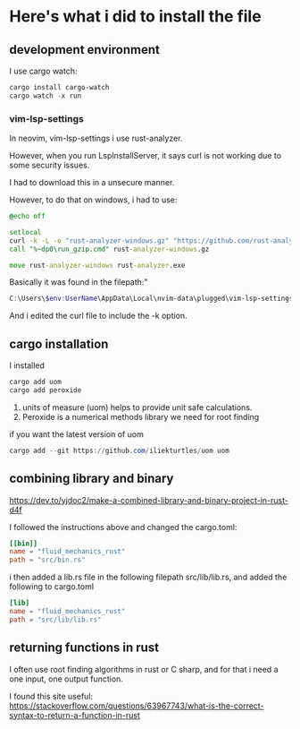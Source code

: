 # Here's what i did to install the file

## development environment

I use cargo watch:

```powershell
cargo install cargo-watch
cargo watch -x run
```

### vim-lsp-settings
In neovim, vim-lsp-settings i use rust-analyzer.

However, when you run LspInstallServer, it says curl is
not working due to some security issues.

I had to download this in a unsecure manner.

However, to do that on windows, i had to use:

```cmd
@echo off

setlocal
curl -k -L -o "rust-analyzer-windows.gz" "https://github.com/rust-analyzer/rust-analyzer/releases/latest/download/rust-analyzer-x86_64-pc-windows-msvc.gz"
call "%~dp0\run_gzip.cmd" rust-analyzer-windows.gz

move rust-analyzer-windows rust-analyzer.exe
```

Basically it was found in the filepath:"

```powershell
C:\Users\$env:UserName\AppData\Local\nvim-data\plugged\vim-lsp-settings\installer\install-rust-analyzer.cmd
```
And i edited the curl file to include the -k option.

## cargo installation

I installed

```powershell
cargo add uom
cargo add peroxide
```

1. units of measure (uom) helps to provide unit safe 
calculations.
2. Peroxide is a numerical methods library we need for root 
finding

if you want the latest version of uom

```powershell
cargo add --git https://github.com/iliekturtles/uom uom
```

## combining library and binary

https://dev.to/yjdoc2/make-a-combined-library-and-binary-project-in-rust-d4f

I followed the instructions above and changed the cargo.toml:

```toml
[[bin]]
name = "fluid_mechanics_rust"
path = "src/bin.rs"
```
i then added a lib.rs file in the following filepath
src/lib/lib.rs,
and added the following to cargo.toml

```toml
[lib]
name = "fluid_mechanics_rust"
path = "src/lib/lib.rs"
```

## returning functions in rust

I often use root finding algorithms in rust
or C sharp, and for that i need a one input, one output function.

I found this site useful:
https://stackoverflow.com/questions/63967743/what-is-the-correct-syntax-to-return-a-function-in-rust



